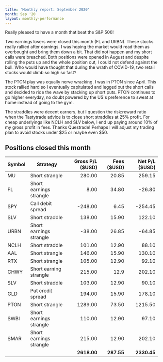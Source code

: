 ```yaml
---
title: 'Monthly report: September 2020'
month: Sep '20
layout: monthly-performance
---
```


Really pleased to have a month that beat the S&P 500!

Two earnings losers were closed this month (FL and URBN). These stocks really rallied after earnings. I was hoping the market would read them as overbought and bring them down a bit. That did not happen and my short calls were breached. Both positions were opened in August and despite rolling the puts up and the whole position out, I could not defend against the bull. Who would have thought that during the wrath of COVID-19, two retail stocks would climb so high so fast?

The PTON play was equally nerve wracking. I was in PTON since April. This stock rallied hard so I eventually capitulated and legged out the short calls and decided to ride the wave by stacking up short puts. PTON continues to go higher everyday, no doubt powered by the US's preference to sweat at home instead of going to the gym.

The straddles were decent earners, but I question the risk:reward ratio when the Tastytrade advice is to close short straddles at 25% profit. For cheap underlyings like NCLH and SLV below, I end up paying around 10% of my gross profit in fees. Thanks Questrade! Perhaps I will adjust my trading plan to avoid stocks under $25 or maybe even $50.

## Positions closed this month

| Symbol | Strategy                | Gross P/L ($USD) | Fees ($USD) | Net P/L ($USD) |
| ------ | ----------------------- | ----------------:| -----------:| --------------:|
| MU     | Short strangle          |           280.00 |       20.85 |         259.15 |
| FL     | Short earnings strangle |             8.00 |       34.80 |         -26.80 |
| SPY    | Call debit spread       |          -248.00 |        6.45 |        -254.45 |
| SLV    | Short straddle          |           138.00 |       15.90 |         122.10 |
| URBN   | Short earnings strangle |           -38.00 |       26.85 |         -64.85 |
| NCLH   | Short straddle          |           101.00 |       12.90 |          88.10 |
| AAL    | Short strangle          |           146.00 |       15.90 |         130.10 |
| RTX    | Short strangle          |           105.00 |       12.90 |          92.10 |
| CHWY   | Short earning strangle  |           215.00 |        12.9 |         202.10 |
| SLV    | Short straddle          |           103.00 |       12.90 |          90.10 |
| GLD    | Put credit spread       |           194.00 |       15.90 |         178.10 |
| PTON   | Short strangle          |          1289.00 |       73.50 |        1215.50 |
| SWBI   | Short earnings strangle |           110.00 |       12.90 |          97.10 |
| SMAR   | Short earnings strangle |           215.00 |       12.90 |         202.10 |
|        |                         |      **2618.00** |  **287.55** |    **2330.45** |
